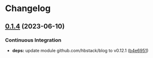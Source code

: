 # Changelog

## [0.1.4](https://github.com/hbstack/blog/compare/modules/giscus/v0.1.3...modules/giscus/v0.1.4) (2023-06-10)


### Continuous Integration

* **deps:** update module github.com/hbstack/blog to v0.12.1 ([b4e6951](https://github.com/hbstack/blog/commit/b4e695188f04c8f78175af78500750f396db1045))
